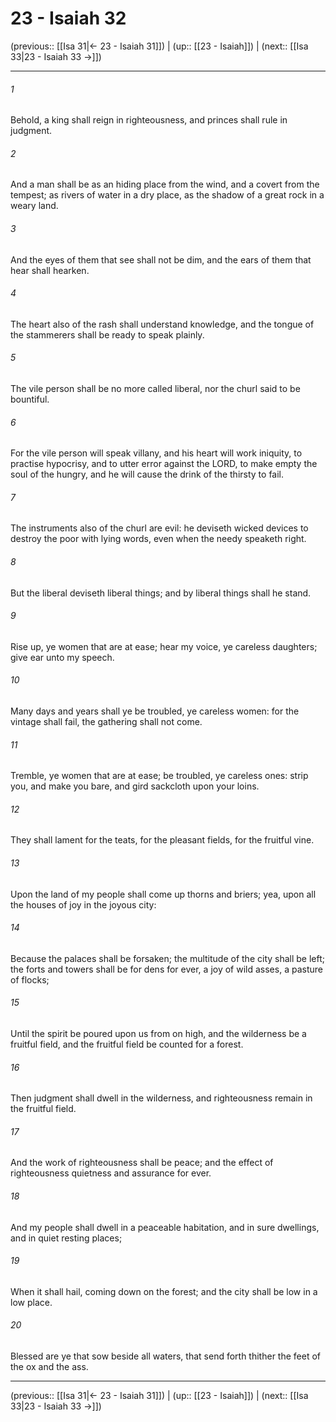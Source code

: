 # 23 - Isaiah 32

(previous:: [[Isa 31|← 23 - Isaiah 31]]) | (up:: [[23 - Isaiah]]) | (next:: [[Isa 33|23 - Isaiah 33 →]])

***


###### 1 
Behold, a king shall reign in righteousness, and princes shall rule in judgment. 

###### 2 
And a man shall be as an hiding place from the wind, and a covert from the tempest; as rivers of water in a dry place, as the shadow of a great rock in a weary land. 

###### 3 
And the eyes of them that see shall not be dim, and the ears of them that hear shall hearken. 

###### 4 
The heart also of the rash shall understand knowledge, and the tongue of the stammerers shall be ready to speak plainly. 

###### 5 
The vile person shall be no more called liberal, nor the churl said to be bountiful. 

###### 6 
For the vile person will speak villany, and his heart will work iniquity, to practise hypocrisy, and to utter error against the LORD, to make empty the soul of the hungry, and he will cause the drink of the thirsty to fail. 

###### 7 
The instruments also of the churl are evil: he deviseth wicked devices to destroy the poor with lying words, even when the needy speaketh right. 

###### 8 
But the liberal deviseth liberal things; and by liberal things shall he stand. 

###### 9 
Rise up, ye women that are at ease; hear my voice, ye careless daughters; give ear unto my speech. 

###### 10 
Many days and years shall ye be troubled, ye careless women: for the vintage shall fail, the gathering shall not come. 

###### 11 
Tremble, ye women that are at ease; be troubled, ye careless ones: strip you, and make you bare, and gird sackcloth upon your loins. 

###### 12 
They shall lament for the teats, for the pleasant fields, for the fruitful vine. 

###### 13 
Upon the land of my people shall come up thorns and briers; yea, upon all the houses of joy in the joyous city: 

###### 14 
Because the palaces shall be forsaken; the multitude of the city shall be left; the forts and towers shall be for dens for ever, a joy of wild asses, a pasture of flocks; 

###### 15 
Until the spirit be poured upon us from on high, and the wilderness be a fruitful field, and the fruitful field be counted for a forest. 

###### 16 
Then judgment shall dwell in the wilderness, and righteousness remain in the fruitful field. 

###### 17 
And the work of righteousness shall be peace; and the effect of righteousness quietness and assurance for ever. 

###### 18 
And my people shall dwell in a peaceable habitation, and in sure dwellings, and in quiet resting places; 

###### 19 
When it shall hail, coming down on the forest; and the city shall be low in a low place. 

###### 20 
Blessed are ye that sow beside all waters, that send forth thither the feet of the ox and the ass.

***

(previous:: [[Isa 31|← 23 - Isaiah 31]]) | (up:: [[23 - Isaiah]]) | (next:: [[Isa 33|23 - Isaiah 33 →]])
